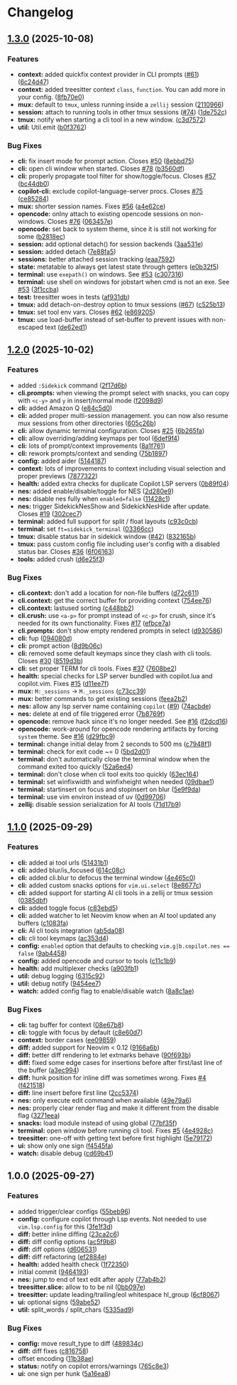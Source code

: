 # Changelog

## [1.3.0](https://github.com/folke/sidekick.nvim/compare/v1.2.0...v1.3.0) (2025-10-08)


### Features

* **context:** added quickfix context provider in CLI prompts ([#61](https://github.com/folke/sidekick.nvim/issues/61)) ([6c24d47](https://github.com/folke/sidekick.nvim/commit/6c24d47646ad3191a425bf646c0fe9396805d10a))
* **context:** added treesitter context `class`, `function`. You can add more in your config. ([8fb70e0](https://github.com/folke/sidekick.nvim/commit/8fb70e025a3dfd144944be7a1fa74b2af0e0f07d))
* **mux:** default to `tmux`, unless running inside a `zellij` session ([2110966](https://github.com/folke/sidekick.nvim/commit/2110966b5a2b76cb187b9bf80e23dd0b5327c8c7))
* **session:** attach to running tools in other tmux sessions ([#74](https://github.com/folke/sidekick.nvim/issues/74)) ([1de752c](https://github.com/folke/sidekick.nvim/commit/1de752c7c098e587928b193299c8a259f3499533))
* **tmux:** notify when starting a cli tool in a new window. ([c3d7572](https://github.com/folke/sidekick.nvim/commit/c3d7572c2dc0bb3d108debda5736c30909133433))
* **util:** Util.emit ([b0f3762](https://github.com/folke/sidekick.nvim/commit/b0f37629ac424cbde37d97066402506ea14dc1fa))


### Bug Fixes

* **cli:** fix insert mode for prompt action. Closes [#50](https://github.com/folke/sidekick.nvim/issues/50) ([8ebbd75](https://github.com/folke/sidekick.nvim/commit/8ebbd7578bcdd345b81ab0d3e6776133d6b0d140))
* **cli:** open cli window when started. Closes [#78](https://github.com/folke/sidekick.nvim/issues/78) ([b3560df](https://github.com/folke/sidekick.nvim/commit/b3560df49bd0a6d02a404a7a3ec8c57507861a3f))
* **cli:** properly propagate tool filter for show/toggle/focus. Closes [#57](https://github.com/folke/sidekick.nvim/issues/57) ([bc44db0](https://github.com/folke/sidekick.nvim/commit/bc44db09bbd5bd18551273d9349582b6e0f24bbc))
* **copilot-cli:** exclude copilot-language-server procs. Closes [#75](https://github.com/folke/sidekick.nvim/issues/75) ([ce85284](https://github.com/folke/sidekick.nvim/commit/ce852849344f3ef0410d2b3f6e5465819603e41f))
* **mux:** shorter session names. Fixes [#56](https://github.com/folke/sidekick.nvim/issues/56) ([a4e62ce](https://github.com/folke/sidekick.nvim/commit/a4e62cef32b6404bcbe4ef568d8a9d206b3cdaa8))
* **opencode:** onlny attach to existing opencode sessions on non-windows. Closes [#76](https://github.com/folke/sidekick.nvim/issues/76) ([063457e](https://github.com/folke/sidekick.nvim/commit/063457e154693ed532fb3c440b31066dde4d06b5))
* **opencode:** set back to system theme, since it is still not working for some ([b2818ec](https://github.com/folke/sidekick.nvim/commit/b2818ec5edffe061ce10ec3ca19c9896e418b32f))
* **session:** add optional detach() for session backends ([3aa531e](https://github.com/folke/sidekick.nvim/commit/3aa531e449965f5455b203c8356eb2f4e430adee))
* **session:** added detach ([7e88fa5](https://github.com/folke/sidekick.nvim/commit/7e88fa5672c4288c61548fe43e004dcd25ca4f84))
* **sessions:** better attached session tracking ([eaa7592](https://github.com/folke/sidekick.nvim/commit/eaa759204325abe4444a431517bb1ab697eadf0e))
* **state:** metatable to always get latest state through getters ([e0b32f5](https://github.com/folke/sidekick.nvim/commit/e0b32f59f2e03d0d67c0897c344a7d46f5d56e6a))
* **terminal:** use `exepath()` on windows. See [#53](https://github.com/folke/sidekick.nvim/issues/53) ([c307316](https://github.com/folke/sidekick.nvim/commit/c307316f77d80fbe92bd571c59ce1868703fe411))
* **terminal:** use shell on windows for jobstart when cmd is not an exe. See [#53](https://github.com/folke/sidekick.nvim/issues/53) ([3f1ccba](https://github.com/folke/sidekick.nvim/commit/3f1ccba5277417388a81598a4b7f08db849f29f7))
* **test:** treesitter woes in tests ([af931db](https://github.com/folke/sidekick.nvim/commit/af931dbda2efb19777810955c4563a6d0ce3201a))
* **tmux:** add detach-on-destroy option to tmux sessions ([#67](https://github.com/folke/sidekick.nvim/issues/67)) ([c525b13](https://github.com/folke/sidekick.nvim/commit/c525b1325b801b12f725ab4f2ae07b30676bdf54))
* **tmux:** set tool env vars. Closes [#62](https://github.com/folke/sidekick.nvim/issues/62) ([e869205](https://github.com/folke/sidekick.nvim/commit/e869205ff05a8defec31175e0f7f8f923e13cde6))
* **tmux:** use load-buffer instead of set-buffer to prevent issues with non-escaped text ([de62ed1](https://github.com/folke/sidekick.nvim/commit/de62ed1804897028cd3b0467f10d8f41dc8996db))

## [1.2.0](https://github.com/folke/sidekick.nvim/compare/v1.1.0...v1.2.0) (2025-10-02)


### Features

* added `:Sidekick` command ([2f17d6b](https://github.com/folke/sidekick.nvim/commit/2f17d6bdf245381149b2515401a37ee67364904f))
* **cli.prompts:** when viewing the prompt select with snacks, you can copy with `<c-y>` and `y` in insert/normal mode ([f2098d9](https://github.com/folke/sidekick.nvim/commit/f2098d978dbf19a64283ebe98c901cae8c986960))
* **cli:** added Amazon Q ([e84c5d0](https://github.com/folke/sidekick.nvim/commit/e84c5d0df454ded38d6cd1982c8f689ebdde8b4e))
* **cli:** added proper multi-session management. you can now also resume mux sessions from other directories ([605c26b](https://github.com/folke/sidekick.nvim/commit/605c26b72eca9e310a67cb3ab8a4feaae4ca416f))
* **cli:** allow dynamic terminal configuration. Closes [#25](https://github.com/folke/sidekick.nvim/issues/25) ([6b265fa](https://github.com/folke/sidekick.nvim/commit/6b265faa39a182fb3fe0e92166232a330ed26d60))
* **cli:** allow overriding/adding keymaps per tool ([6def9f4](https://github.com/folke/sidekick.nvim/commit/6def9f4b1ae681c9b71c6ac054a67c0fe9773a4c))
* **cli:** lots of prompt/context improvements ([8a1f761](https://github.com/folke/sidekick.nvim/commit/8a1f76109b0a126a304151d64b540a7392ee08a7))
* **cli:** rework prompts/context and sending ([75b1897](https://github.com/folke/sidekick.nvim/commit/75b189707d087e8b142b10fd5dec8be03ef23ff4))
* **config:** added aider ([5144187](https://github.com/folke/sidekick.nvim/commit/514418756189083767177099d85768d72c21f103))
* **context:** lots of improvements to context including visual selection and proper previews ([7877322](https://github.com/folke/sidekick.nvim/commit/78773228c05461f40737680177de695e579b1ace))
* **health:** added extra checks for duplicate Copilot LSP servers ([0b89f04](https://github.com/folke/sidekick.nvim/commit/0b89f04999065e8917eb480c9243a70e7ccdf147))
* **nes:** added enable/disable/toggle for NES ([2d280e9](https://github.com/folke/sidekick.nvim/commit/2d280e931e02a44cb65c35d58ae42f55538866bc))
* **nes:** disable nes fully when `enabled=false` ([11428c1](https://github.com/folke/sidekick.nvim/commit/11428c1e9890056136329dd4c0451dcb81feb830))
* **nes:** trigger SidekickNesShow and SidekickNesHide after update. Closes [#19](https://github.com/folke/sidekick.nvim/issues/19) ([302cec7](https://github.com/folke/sidekick.nvim/commit/302cec770ca0a4b7dfafd7879034d33320592b33))
* **terminal:** added full support for split / float layouts ([c93c0cb](https://github.com/folke/sidekick.nvim/commit/c93c0cbc2177a0eef19cf81adfe20329e4a90e83))
* **terminal:** set `ft=sidekick_terminal` ([03366cc](https://github.com/folke/sidekick.nvim/commit/03366ccdcb9a58c140ad1c68c0da644d5d264f2f))
* **tmux:** disable status bar in sidekick window ([#42](https://github.com/folke/sidekick.nvim/issues/42)) ([832165b](https://github.com/folke/sidekick.nvim/commit/832165bf84f40e3dd3a86c8d66835903e036013f))
* **tmux:** pass custom config file including user's config with a disabled status bar. Closes [#36](https://github.com/folke/sidekick.nvim/issues/36) ([6f06163](https://github.com/folke/sidekick.nvim/commit/6f0616359540fcbfa5cf2ae88cbdf2a028331a86))
* **tools:** added crush ([d6e25f3](https://github.com/folke/sidekick.nvim/commit/d6e25f370f9fd969158b40094bcbe7b75a776623))


### Bug Fixes

* **cli.context:** don't add a location for non-file buffers ([d72c611](https://github.com/folke/sidekick.nvim/commit/d72c611aa37b24d8ad401c4029d8946e27f53475))
* **cli.context:** get the correct buffer for providing context ([754ee76](https://github.com/folke/sidekick.nvim/commit/754ee7640ba32ce0e2350a3604ac85ea00865f45))
* **cli.context:** lastused sorting ([c448bb2](https://github.com/folke/sidekick.nvim/commit/c448bb2bd11fb1aaabd291eafe9759dc214c792e))
* **cli.crush:** use `<a-p>` for prompt instead of `<c-p>` for crush, since it's needed for its own functionality. Fixes [#17](https://github.com/folke/sidekick.nvim/issues/17) ([efbce7a](https://github.com/folke/sidekick.nvim/commit/efbce7a7110f7aa1592ab875fde7f724094bf3a7))
* **cli.prompts:** don't show empty rendered prompts in select ([d930586](https://github.com/folke/sidekick.nvim/commit/d930586085c970fe58356c2da9462572bb31d1dc))
* **cli:** fup ([094080d](https://github.com/folke/sidekick.nvim/commit/094080d5ca5b1dbe474cbdcefac63436881c8fe3))
* **cli:** prompt action ([8d9b06c](https://github.com/folke/sidekick.nvim/commit/8d9b06cabf5370f5e84798d86c84bc347cea859a))
* **cli:** removed some default keymaps since they clash with cli tools. Closes [#30](https://github.com/folke/sidekick.nvim/issues/30) ([8519d3b](https://github.com/folke/sidekick.nvim/commit/8519d3b777b39273e8734ab9e00f1c4e39805896))
* **cli:** set proper TERM for cli tools. Fixes [#37](https://github.com/folke/sidekick.nvim/issues/37) ([7608be2](https://github.com/folke/sidekick.nvim/commit/7608be2a532fe663e471bf23483e6537e73a0d51))
* **health:** special checks for LSP server bundled with copilot.lua and copilot.vim. Fixes [#15](https://github.com/folke/sidekick.nvim/issues/15) ([d11ee7f](https://github.com/folke/sidekick.nvim/commit/d11ee7f7209d3417d1bc007f387b665db43117bc))
* **mux:** `M:_sessions` -&gt; `M._sessions` ([c73cc39](https://github.com/folke/sidekick.nvim/commit/c73cc397cf4c01df774815d4f5e089390be3a59b))
* **mux:** better commands to get existing sessions ([feea2b2](https://github.com/folke/sidekick.nvim/commit/feea2b2560cd9229f72bef74e0d0e69754c34d5f))
* **nes:** allow any lsp server name containing `copilot` ([#9](https://github.com/folke/sidekick.nvim/issues/9)) ([74acbde](https://github.com/folke/sidekick.nvim/commit/74acbde14b824f67ba0194992bb669a053033711))
* **nes:** delete at end of file triggered error ([7b8769f](https://github.com/folke/sidekick.nvim/commit/7b8769f7f6c820b66965b91382fcf34d3da5889f))
* **opencode:** remove hack since it's no longer needed. See [#16](https://github.com/folke/sidekick.nvim/issues/16) ([f2dcd16](https://github.com/folke/sidekick.nvim/commit/f2dcd16641ebb7bedc86b3211d3f97c84954d4ae))
* **opencode:** work-around for opencode rendering artifacts by forcing `system` theme. See [#16](https://github.com/folke/sidekick.nvim/issues/16) ([d29fbc9](https://github.com/folke/sidekick.nvim/commit/d29fbc90a3593ffcd00244a8c48a6dd373013353))
* **terminal:** change initial delay from 2 seconds to 500 ms ([c7948f1](https://github.com/folke/sidekick.nvim/commit/c7948f12ae9c77433c95b701e46f05728e90cc44))
* **terminal:** check for exit code ~= 0 ([5bd2d01](https://github.com/folke/sidekick.nvim/commit/5bd2d0163b3bbe35c4f7b464cf9b070c33e1c59f))
* **terminal:** don't automatically close the terminal window when the command exited too quickly ([52a6ed4](https://github.com/folke/sidekick.nvim/commit/52a6ed40d312726a45ffc191fdc81791c4d928f5))
* **terminal:** don't close when cli tool exits too quickly ([63ec164](https://github.com/folke/sidekick.nvim/commit/63ec164ea9e88731b1fc69533eefe908731a625d))
* **terminal:** set winfixwidth and winfixheight when needed ([09dbae1](https://github.com/folke/sidekick.nvim/commit/09dbae13046193bf83d23e23297c678b62591424))
* **terminal:** startinsert on focus and stopinsert on blur ([5e9f9da](https://github.com/folke/sidekick.nvim/commit/5e9f9da7bd53d4777a3ee1ff94f8355473d1ab4b))
* **terminal:** use vim environ instead of uv ([0d99706](https://github.com/folke/sidekick.nvim/commit/0d997060670028544438fa3eb4d26c04492af1e7))
* **zellij:** disable session serialization for AI tools ([71d17b9](https://github.com/folke/sidekick.nvim/commit/71d17b92648b84fbe654fec07934fd5dbef330e4))

## [1.1.0](https://github.com/folke/sidekick.nvim/compare/v1.0.0...v1.1.0) (2025-09-29)


### Features

* **cli:** added ai tool urls ([51431b1](https://github.com/folke/sidekick.nvim/commit/51431b158c2cf76d65fcfd4166d29b7486b0999f))
* **cli:** added blur/is_focused ([614c08c](https://github.com/folke/sidekick.nvim/commit/614c08c00b71b56f2b2e99189ebf2a41e7127951))
* **cli:** added cli.blur to defocus the terminal window ([4e465c0](https://github.com/folke/sidekick.nvim/commit/4e465c0113166f43467c55ca1a5e42cd58b5eb45))
* **cli:** added custom snacks options for `vim.ui.select` ([8e8677c](https://github.com/folke/sidekick.nvim/commit/8e8677c2ea53feeb47f05bdcb3d02e1038a32dbb))
* **cli:** added support for starting AI cli tools in a zellij or tmux session ([0385dbf](https://github.com/folke/sidekick.nvim/commit/0385dbf7f597a27c14de99ee594670008fdf9b7a))
* **cli:** added toggle focus ([c83ebd5](https://github.com/folke/sidekick.nvim/commit/c83ebd52501a230276c9fa8b86657d044517a379))
* **cli:** added watcher to let Neovim know when an AI tool updated any buffers ([c1083fa](https://github.com/folke/sidekick.nvim/commit/c1083faba3e9f4b5cc53c610564c43bbb9bbfc4f))
* **cli:** AI cli tools integration ([ab5da08](https://github.com/folke/sidekick.nvim/commit/ab5da081ae5ba579c306f20de5e3598c7045151f))
* **cli:** cli tool keymaps ([ac353d4](https://github.com/folke/sidekick.nvim/commit/ac353d4be53a44cc05350c35f4d2bd41e116f328))
* **config:** `enabled` option that defaults to checking `vim.g|b.copilot.nes == false` ([9ab4458](https://github.com/folke/sidekick.nvim/commit/9ab44589492ae06639d1af2bf5be674a95e70460))
* **config:** added opencode and cursor to tools ([c11c1b9](https://github.com/folke/sidekick.nvim/commit/c11c1b98e364b4c28c8a940526b8118663555f05))
* **health:** add multiplexer checks ([a903fb1](https://github.com/folke/sidekick.nvim/commit/a903fb1ecaec153c3975a6de204c7f9da22e739e))
* **util:** debug logging ([6315c92](https://github.com/folke/sidekick.nvim/commit/6315c927a7c7913c8c9954c6d23b4e7830ddcc1e))
* **util:** debug notify ([9454ee7](https://github.com/folke/sidekick.nvim/commit/9454ee78ecbbaf416682ccf24830912cb7e3b153))
* **watch:** added config flag to enable/disable watch ([8a8c1ae](https://github.com/folke/sidekick.nvim/commit/8a8c1aeda4c98c434e109cd6a96b1aafd9957627))


### Bug Fixes

* **cli:** tag buffer for context ([08e67b8](https://github.com/folke/sidekick.nvim/commit/08e67b8d724a2a29bda89a6c3e97e8875c84a594))
* **cli:** toggle with focus by default ([c8e60d7](https://github.com/folke/sidekick.nvim/commit/c8e60d7802372f28761b5da189224ea20c4337ae))
* **context:** border cases ([ee09859](https://github.com/folke/sidekick.nvim/commit/ee09859a5e68bebfdfe890a15a889455070d2c54))
* **diff:** added support for Neovim &lt; 0.12 ([9166a6b](https://github.com/folke/sidekick.nvim/commit/9166a6b8bc2e3316cf404b76864d9cba84abb588))
* **diff:** better diff rendering to let extmarks behave ([90f693b](https://github.com/folke/sidekick.nvim/commit/90f693b161d0c0ba3aaa0d218661feb6a9f1e0c8))
* **diff:** fixed some edge cases for insertions before after first/last line of the buffer ([a3ec994](https://github.com/folke/sidekick.nvim/commit/a3ec994d53ed5d19321f198ad9604ce17bf97ae7))
* **diff:** hunk position for inline diff was sometimes wrong. Fixes [#4](https://github.com/folke/sidekick.nvim/issues/4) ([f421518](https://github.com/folke/sidekick.nvim/commit/f421518ebe9b0184d020d7694f2ffbcf40719aa3))
* **diff:** line insert before first line ([2cc5374](https://github.com/folke/sidekick.nvim/commit/2cc53741c5ec2eb8bd031495a45b635736edaabf))
* **nes:** only execute edit command when available ([49e79a6](https://github.com/folke/sidekick.nvim/commit/49e79a6d7a36e8d03ae790efe2c4b7a2c9b61376))
* **nes:** properly clear render flag and make it different from the disable flag ([3271eea](https://github.com/folke/sidekick.nvim/commit/3271eea2630e4342fa719e0b10ea75c7f99cdb55))
* **snacks:** load module instead of using global ([77bf35f](https://github.com/folke/sidekick.nvim/commit/77bf35f4ee4f41dbc40b739fa2d988e0fcf27bc9))
* **terminal:** open window before running cli tool. Fixes [#5](https://github.com/folke/sidekick.nvim/issues/5) ([4e4928c](https://github.com/folke/sidekick.nvim/commit/4e4928c7a271befe27e3b5a541951e93efd95eaa))
* **treesitter:** one-off with getting text before first highlight ([5e79172](https://github.com/folke/sidekick.nvim/commit/5e79172f947daf6e748e063f1283f795fafbdf23))
* **ui:** show only one sign ([f4545fa](https://github.com/folke/sidekick.nvim/commit/f4545faa29a02ddaf6ac8752b81d219ace7b4640))
* **watch:** disable debug ([cd69b41](https://github.com/folke/sidekick.nvim/commit/cd69b416dba425053545f5518610aa6d5e310de2))

## 1.0.0 (2025-09-27)


### Features

* added trigger/clear configs ([55beb96](https://github.com/folke/sidekick.nvim/commit/55beb9626bcbe7277d8aee15aca075e6befad138))
* **config:** configure copilot through Lsp events. Not needed to use `vim.lsp.config` for this ([3fe1f3d](https://github.com/folke/sidekick.nvim/commit/3fe1f3da260f870cd0e93b5ecc02a4140cdedc4d))
* **diff:** better inline diffing ([23ca2c6](https://github.com/folke/sidekick.nvim/commit/23ca2c6b89ccad93ed3a1aa9c1f559fcc8ed0df2))
* **diff:** diff config options ([ac5f9b8](https://github.com/folke/sidekick.nvim/commit/ac5f9b844fc998360fba7b8458517c8db8ca06aa))
* **diff:** diff options ([d606531](https://github.com/folke/sidekick.nvim/commit/d606531f617f1346551e1f840c6af03300d5cfb9))
* **diff:** diff refactoring ([ef2884e](https://github.com/folke/sidekick.nvim/commit/ef2884e513f45cca69e99fb3d39cca54e4bc8cae))
* **health:** added health check ([1f72350](https://github.com/folke/sidekick.nvim/commit/1f7235019511b04c4482d870966f2261955a1654))
* initial commit ([9464193](https://github.com/folke/sidekick.nvim/commit/94641937514c21c657128e76f474c03bd971ba58))
* **nes:** jump to end of text edit after apply ([77ab4b2](https://github.com/folke/sidekick.nvim/commit/77ab4b2815bb65e462155ba11c79e62477a1feee))
* **treesitter.slice:** allow to to be nil ([0bb097e](https://github.com/folke/sidekick.nvim/commit/0bb097ec52b88f2b67ea91ccef472709f72d8761))
* **treesitter:** update leading/trailing/eol whitespace hl_group ([6cf8067](https://github.com/folke/sidekick.nvim/commit/6cf8067fdb7aa4721d16fceade93936a37d42c37))
* **ui:** optional signs ([59abe52](https://github.com/folke/sidekick.nvim/commit/59abe526852fd3e56532452dfa49793b4d5e1b8b))
* **util:** split_words / split_chars ([5335ad9](https://github.com/folke/sidekick.nvim/commit/5335ad94baca9463dc02a6c767bda057dcf99992))


### Bug Fixes

* **config:** move result_type to diff ([489834c](https://github.com/folke/sidekick.nvim/commit/489834c0a7d58110b008043f2215369a66a90328))
* **diff:** diff fixes ([c816758](https://github.com/folke/sidekick.nvim/commit/c816758ae0f5698fc682c372313daa1cbefd2a2f))
* offset encoding ([11b38ae](https://github.com/folke/sidekick.nvim/commit/11b38ae68f0557c15e082d93c43e8eca40686fac))
* **status:** notify on copilot errors/warnings ([765c8e3](https://github.com/folke/sidekick.nvim/commit/765c8e3afe6b9c171403666171f03d983274df74))
* **ui:** one sign per hunk ([5a16ea8](https://github.com/folke/sidekick.nvim/commit/5a16ea84e983a4d5c6edaaa1a6662db2d138bf82))
